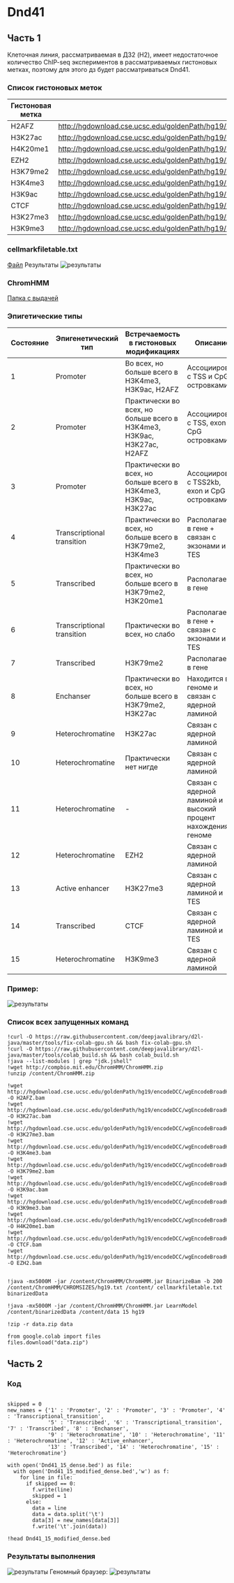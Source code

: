 # Dnd41
## Часть 1

Клеточная линия, рассматриваемая в ДЗ2 (H2), имеет недостаточное количество ChIP-seq экспериментов в рассматриваемых гистоновых метках, поэтому для этого дз будет рассматриваться Dnd41.

### Список гистоновых меток

| Гистоновая метка | Ссылка |
|------------------|--------|
|H2AFZ| http://hgdownload.cse.ucsc.edu/goldenPath/hg19/encodeDCC/wgEncodeBroadHistone/wgEncodeBroadHistoneDnd41H2azAlnRep1.bam
|   H3K27ac          |    http://hgdownload.cse.ucsc.edu/goldenPath/hg19/encodeDCC/wgEncodeBroadHistone/wgEncodeBroadHistoneDnd41H3k27acAlnRep1.bam    |
|   H4K20me1        |    http://hgdownload.cse.ucsc.edu/goldenPath/hg19/encodeDCC/wgEncodeBroadHistone/wgEncodeBroadHistoneDnd41H4k20me1AlnRep1.bam   |
|   EZH2        |    http://hgdownload.cse.ucsc.edu/goldenPath/hg19/encodeDCC/wgEncodeBroadHistone/wgEncodeBroadHistoneDnd41Ezh239875AlnRep1.bam    |
|   H3K79me2        |    http://hgdownload.cse.ucsc.edu/goldenPath/hg19/encodeDCC/wgEncodeBroadHistone/wgEncodeBroadHistoneDnd41H3k79me2AlnRep1.bam    |
|   H3K4me3         |    http://hgdownload.cse.ucsc.edu/goldenPath/hg19/encodeDCC/wgEncodeBroadHistone/wgEncodeBroadHistoneDnd41H3k04me3AlnRep1.bam    |
|   H3K9ac        |    http://hgdownload.cse.ucsc.edu/goldenPath/hg19/encodeDCC/wgEncodeBroadHistone/wgEncodeBroadHistoneDnd41H3k09acAlnRep1.bam    |
|   CTCF       |    http://hgdownload.cse.ucsc.edu/goldenPath/hg19/encodeDCC/wgEncodeBroadHistone/wgEncodeBroadHistoneDnd41CtcfAlnRep1.bam    |
|   H3K27me3       |    http://hgdownload.cse.ucsc.edu/goldenPath/hg19/encodeDCC/wgEncodeBroadHistone/wgEncodeBroadHistoneDnd41H3k27me3AlnRep1.bam    |
|   H3K9me3       |    http://hgdownload.cse.ucsc.edu/goldenPath/hg19/encodeDCC/wgEncodeBroadHistone/wgEncodeBroadHistoneDnd41H3k09me3AlnRep1.bam    |

### cellmarkfiletable.txt
[Файл](./cellmarkfiletable.txt)
Результаты
![результаты](https://drive.google.com/uc?export=view&id=1WlPH_zyFcgjpveb5BkcgiwYwG0cqvhNC)
### ChromHMM
[Папка с выдачей](./data/)
### Эпигетические типы

| Состояние | Эпигенетический тип |Встречаемость в гистоновых модификациях| Описание | 
|-----------|----------|------|----------|
|     1     |  Promoter  | Во всех, но больше всего в H3K4me3, H3K9ac, H2AFZ |Ассоциирован с TSS и CpG островками 
|     2     |  Promoter |Практически во всех, но больше всего в H3K4me3, H3K9ac, H3K27ac, H2AFZ   |  Ассоциирован с TSS, exon и CpG островками
|     3     |  Promoter | Практически во всех, но больше всего в H3K4me3, H3K9ac, H3K27ac   |  Ассоциирован с TSS2kb, exon и CpG островками 
|     4     |  Transcriptional transition |  Практически во всех, но больше всего в H3K79me2, H3K4me3 |   Располагается в гене + связан с экзонами и TES 
|     5     |  Transcribed | Практически во всех, но больше всего в H3K79me2, H3K20me1    | Располагается в гене 
|     6     |  Transcriptional transition  | Практически во всех, но слабо | Располагается в гене + связан с экзонами и TES 
|     7     |  Transcribed |   H3K79me2 |Располагается в гене |
|     8     |  Enchanser | Практически во всех, но больше всего в H3K79me2, H3K27ac   | Находится в геноме и связан с ядерной ламиной  
|     9     |  Heterochromatine |  H3K27ac   | Связан с ядерной ламиной
|    10     |   Heterochromatine |   Практически нет нигде  | Связан с ядерной ламиной     
|11 |  Heterochromatine |  -   | Связан с ядерной ламиной  и высокий процент нахождения в геноме   
|12|  Heterochromatine |   EZH2  | Связан с ядерной ламиной     
|13|  Active enhancer |   H3K27me3  | Связан с ядерной ламиной и TES    
|14|  Transcribed |   CTCF  | Связан с ядерной ламиной  и TES    
|15|  Heterochromatine |   H3K9me3  | Связан с ядерной ламиной|
 ### Пример:
   ![результаты](https://drive.google.com/uc?export=view&id=1wPTs0XbDrGHVk3S33fBs3vBNamXdwgfk)
   
### Список всех запущенных команд
```
!curl -O https://raw.githubusercontent.com/deepjavalibrary/d2l-java/master/tools/fix-colab-gpu.sh && bash fix-colab-gpu.sh
!curl -O https://raw.githubusercontent.com/deepjavalibrary/d2l-java/master/tools/colab_build.sh && bash colab_build.sh
!java --list-modules | grep "jdk.jshell"
!wget http://compbio.mit.edu/ChromHMM/ChromHMM.zip
!unzip /content/ChromHMM.zip

!wget http://hgdownload.cse.ucsc.edu/goldenPath/hg19/encodeDCC/wgEncodeBroadHistone/wgEncodeBroadHistoneDnd41H2azAlnRep1.bam -O H2AFZ.bam
!wget http://hgdownload.cse.ucsc.edu/goldenPath/hg19/encodeDCC/wgEncodeBroadHistone/wgEncodeBroadHistoneDnd41H3k27acAlnRep1.bam -O H3K27ac.bam
!wget http://hgdownload.cse.ucsc.edu/goldenPath/hg19/encodeDCC/wgEncodeBroadHistone/wgEncodeBroadHistoneDnd41H3k27me3AlnRep1.bam -O H3K27me3.bam
!wget http://hgdownload.cse.ucsc.edu/goldenPath/hg19/encodeDCC/wgEncodeBroadHistone/wgEncodeBroadHistoneDnd41H3k04me3AlnRep1.bam -O H3K4me3.bam
!wget http://hgdownload.cse.ucsc.edu/goldenPath/hg19/encodeDCC/wgEncodeBroadHistone/wgEncodeBroadHistoneDnd41H3k79me2AlnRep1.bam -O H3K79me2.bam
!wget http://hgdownload.cse.ucsc.edu/goldenPath/hg19/encodeDCC/wgEncodeBroadHistone/wgEncodeBroadHistoneDnd41H3k09acAlnRep1.bam -O H3K9ac.bam
!wget http://hgdownload.cse.ucsc.edu/goldenPath/hg19/encodeDCC/wgEncodeBroadHistone/wgEncodeBroadHistoneDnd41H3k09me3AlnRep1.bam -O H3K9me3.bam
!wget http://hgdownload.cse.ucsc.edu/goldenPath/hg19/encodeDCC/wgEncodeBroadHistone/wgEncodeBroadHistoneDnd41H4k20me1AlnRep1.bam -O H4K20me1.bam
!wget http://hgdownload.cse.ucsc.edu/goldenPath/hg19/encodeDCC/wgEncodeBroadHistone/wgEncodeBroadHistoneDnd41CtcfAlnRep1.bam -O CTCF.bam
!wget http://hgdownload.cse.ucsc.edu/goldenPath/hg19/encodeDCC/wgEncodeBroadHistone/wgEncodeBroadHistoneDnd41Ezh239875AlnRep1.bam -O EZH2.bam


!java -mx5000M -jar /content/ChromHMM/ChromHMM.jar BinarizeBam -b 200  /content/ChromHMM/CHROMSIZES/hg19.txt /content/ cellmarkfiletable.txt   binarizedData

!java -mx5000M -jar /content/ChromHMM/ChromHMM.jar LearnModel /content/binarizedData /content/data 15 hg19

!zip -r data.zip data

from google.colab import files
files.download("data.zip")
```
##  Часть 2
### Код
```

skipped = 0
new_names = {'1' : 'Promoter', '2' : 'Promoter', '3' : 'Promoter', '4' : 'Transcriptional_transition', 
             '5' : 'Transcribed', '6' : 'Transcriptional_transition', '7' : 'Transcribed', '8' : 'Enchanser', 
             '9' : 'Heterochromatine', '10' : 'Heterochromatine', '11' : 'Heterochromatine', '12' : 'Active_enhancer',
             '13' : 'Transcribed', '14' : 'Heterochromatine', '15' : 'Heterochromatine'}

with open('Dnd41_15_dense.bed') as file:
  with open('Dnd41_15_modified_dense.bed','w') as f:
    for line in file:
      if skipped == 0:
        f.write(line)
        skipped = 1
      else:
        data = line
        data = data.split('\t')
        data[3] = new_names[data[3]]
        f.write('\t'.join(data))
        
!head Dnd41_15_modified_dense.bed
```
### Результаты выполнения
![результаты](https://drive.google.com/uc?export=view&id=10_ZdQwX_uSxk3q5zQzthV30Rf5s7twgP)
Геномный браузер:
![результаты](https://drive.google.com/uc?export=view&id=1zUc708VhzTZsBEwqpEc-RUVoZYIcjWJW)